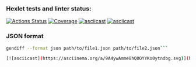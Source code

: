 ### Hexlet tests and linter status:
[![Actions Status](https://github.com/bahhteek/frontend-project-46/actions/workflows/hexlet-check.yml/badge.svg)](https://github.com/bahhteek/frontend-project-46/actions)
[![Coverage](https://sonarcloud.io/api/project_badges/measure?project=bahhteek_frontend-project-46&metric=coverage)](https://sonarcloud.io/summary/new_code?id=bahhteek_frontend-project-46)
[![asciicast](https://asciinema.org/a/Ok3CLvmINIVp5CTJa6q4BvfbC.svg)](https://asciinema.org/a/Ok3CLvmINIVp5CTJa6q4BvfbC)
[![asciicast](https://asciinema.org/a/94MgLqsmNVjb5Ae4jasl8OYF1.svg)](https://asciinema.org/a/94MgLqsmNVjb5Ae4jasl8OYF1)

### JSON format

```bash
gendiff --format json path/to/file1.json path/to/file2.json```

[![asciicast](https://asciinema.org/a/9A4ywAmme8hQ0OYYKo0ytndbg.svg)](https://asciinema.org/a/9A4ywAmme8hQ0OYYKo0ytndbg)